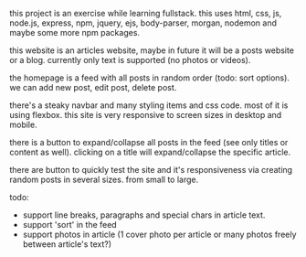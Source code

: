 this project is an exercise while learning fullstack.
this uses html, css, js, node.js, express, npm, jquery, ejs, body-parser, morgan, nodemon and maybe some more npm packages.

this website is an articles website, maybe in future it will be a posts website or a blog.
currently only text is supported (no photos or videos).

the homepage is a feed with all posts in random order (todo: sort options).
we can add new post, edit post, delete post.

there's a steaky navbar and many styling items and css code.
most of it is using flexbox.
this site is very responsive to screen sizes in desktop and mobile.

there is a button to expand/collapse all posts in the feed (see only titles or content as well).
clicking on a title will expand/collapse the specific article.

there are button to quickly test the site and it's responsiveness via creating random posts in several sizes. from small to large.

todo:

- support line breaks, paragraphs and special chars in article text.
- support 'sort' in the feed
- support photos in article (1 cover photo per article or many photos freely between article's text?)
